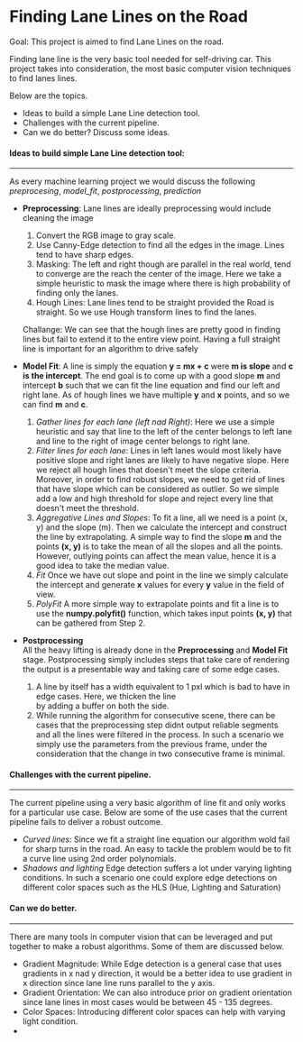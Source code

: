 # Finding Lane Lines on the Road

Goal: This project is aimed to find Lane Lines on the road.

Finding lane line is the very basic tool needed for self-driving car. This project takes into consideration, the most
 basic computer vision techniques to find lanes lines. 
 
 Below are the topics.
 * Ideas to build a simple Lane Line detection tool.
 * Challenges with the current pipeline.
 * Can we do better? Discuss some ideas.
 
 #### Ideas to build simple Lane Line detection tool:
 -----------------
 As every machine learning project we would discuss the following *preprocesing*, *model_fit*, *postprocessing*, 
 *prediction* 
 
 * **Preprocessing**:
    Lane lines are ideally preprocessing would include cleaning the image   
    1. Convert the RGB image to gray scale.
    2. Use Canny-Edge detection to find all the edges in the image. Lines tend to have sharp edges.
    3. Masking: The left and right though are parallel in the real world, tend to converge are the reach the center of 
    the image. Here we take a simple heuristic to mask the image where there is high probability of finding only the 
    lanes.
    4. Hough Lines: Lane lines tend to be straight provided the Road is straight. So we use Hough transform lines to
    find the lanes.
    
    Challange: We can see that the hough lines are pretty good in finding lines but fail to extend it to the entire 
    view point. Having a full straight line is important for an algorithm to drive safely   
    
 * **Model Fit**:
 A line is simply the equation **y = mx + c** were **m is slope** and **c is the intercept**. The end goal is to come
  up with a good slope **m** and intercept **b** such that we can fit the line equation and find our left and right 
  lane. As of hough 
  lines
  we 
 have multiple **y** and **x** points, and so we can find **m** and **c**.
    1. *Gather lines for each lane (left nad Right)*: Here we use a simple heuristic and say that line to the left of
     the center belongs to left lane and line to the right of image center belongs to right lane.
    2. *Filter lines for each lane*: Lines in left lanes would most likely have positive slope and right lanes are 
    likely to have negative slope. Here we reject all hough lines that doesn't meet the slope criteria. Moreover, in 
    order to find robust slopes, we need to get rid of lines that have slope which can be considered as outlier. So 
    we simple add a low and high threshold for slope and reject every line that doesn't meet the threshold.
    3. *Aggregative Lines and Slopes*: To fit a line, all we need is a point (x, y) and the slope (m). Then we 
    calculate the intercept and construct the line by extrapolating. A simple way to find the slope **m** and the 
    points **(x, y)** is to take the mean of all the slopes and all the points. However, outlying points can affect the 
    mean value, hence it is a good idea to take the median value.
    4. *Fit* Once we have out slope and point in the line we simply calculate the intercept and generate **x** values
     for every **y** value in the field of view.
    5. *PolyFit* A more simple way to extrapolate points and fit a line is to use the **numpy.polyfit()** function, 
    which takes input points **(x, y)** that can be gathered from Step 2.
    
    
 * **Postprocessing**   
    All the heavy lifting is already done in the **Preprocessing** and **Model Fit** stage. Postprocessing 
    simply includes steps that take care of rendering the output is a presentable way and taking care of some edge 
    cases.
    1. A line by itself has a width equivalent to 1 pxl which is bad to have in edge cases. Here, we thicken the line  
    by adding a buffer on both the side.
    2. While running the algorithm for consecutive scene, there can be cases that the preprocessing step didnt output
     reliable segments and all the lines were filtered in the process. In such a scenario we simply use the 
     parameters from the previous frame, under the consideration that the change in two consecutive frame is minimal.    
    
    
#### Challenges with the current pipeline.
--------------
The current pipeline using a very basic algorithm of line fit and only works for a particular use case. Below are 
some of the use cases that the current pipeline fails to deliver a robust outcome.
 
   * *Curved lines*: Since we fit a straight line equation our algorithm wold fail for sharp turns in the road. An easy
    to tackle the problem would be to fit a curve line using 2nd order polynomials. 
   * *Shadows and lighting* Edge detection suffers a lot under varying lighting conditions. In such a scenario one 
   could explore edge detections on different color spaces such as the HLS (Hue, Lighting and Saturation)
   
   
#### Can we do better.
-------------
There are many tools in computer vision that can be leveraged and put together to make a robust algorithms. Some
 of them are discussed below.

   * Gradient Magnitude: While Edge detection is a general case that uses gradients in x nad y direction, it would be a 
   better idea to use gradient in x direction since lane line runs parallel to the y axis.
   * Gradient Orientation: We can also introduce prior on gradient orientation since lane lines in most cases would 
   be between 45 - 135 degrees.
   * Color Spaces: Introducing different color spaces can help with varying light condition.
   *  
 
  